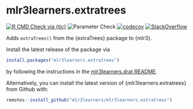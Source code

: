 # mlr3learners.extratrees

<!-- badges: start -->
[![R CMD Check via {tic}](https://github.com/mlr3learners/mlr3learners.extratrees/workflows/R%20CMD%20Check%20via%20{tic}/badge.svg?branch=master)](https://github.com/mlr3learners/mlr3learners.extratrees/actions)
![Parameter Check](https://github.com/mlr3learners/mlr3learners.extratrees/workflows/Parameter%20Check/badge.svg?branch=master)
[![codecov](https://codecov.io/gh/mlr3learners/mlr3learners.extratrees/branch/master/graph/badge.svg)](https://codecov.io/gh/mlr3learners/mlr3learners.extratrees)
[![StackOverflow](https://img.shields.io/badge/stackoverflow-mlr3-orange.svg)](https://stackoverflow.com/questions/tagged/mlr3)
<!-- badges: end -->

Adds `extraTrees()` from the {extraTrees} package to {mlr3}.

Install the latest release of the package via

```r
install.packages("mlr3learners.extratrees")
```

by following the instructions in the [mlr3learners.drat README](https://github.com/mlr3learners/mlr3learners.drat).

Alternatively, you can install the latest version of {mlr3learners.extratrees} from Github with:

```r
remotes::install_github("mlr3learners/mlr3learners.extratrees")
```
